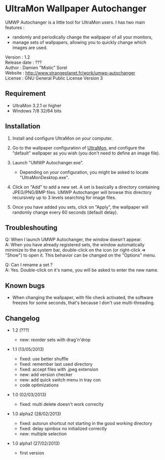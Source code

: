 UltraMon Wallpaper Autochanger
================

UMWP Autochanger is a little tool for UltraMon users. I has two main features :
* randomly and periodically change the wallpaper of all your monitors,
* manage sets of wallpapers, allowing you to quickly change which images are used.

Version       : 1.2  
Release date  : ???  
Author        : Damien "Mistic" Sorel  
Website       : http://www.strangeplanet.fr/work/umwp-autochanger  
License       : GNU General Public License Version 3  


## Requirement
* UltraMon 3.2.1 or higher
* Windows 7/8 32/64 bits

## Installation
1. Install and configure UltraMon on your computer.

2. Go to the wallpaper configuration of [UltraMon](http://www.realtimesoft.com/ultramon/), and configure the "default" wallpaper as you wish (you don't need to define an image file).

3. Launch "UMWP Autochanger.exe".
    * Depending on your configuration, you might be asked to locate  "UltraMonDesktop.exe".

4. Click on "Add" to add a new set. A set is basically a directory containing  JPEG/PNG/BMP files. UMWP Autochanger will browse this directory recursively up to 3 levels searching for image files.

5. Once you have added you sets, click on "Apply", the wallpaper will randomly change every 60 seconds (default delay).


## Troubleshouting
Q: When I launch UMWP Autochanger, the window doesn't appear.  
A: When you have already registered sets, the window automatically minimize to the system bar, double-click on the icon (or right-click => "Show") to open it. This behavior can be changed on the "Options" menu.

Q: Can I rename a set ?  
A: Yes. Double-click on it's name, you will be asked to enter the new name.


## Known bugs
* When changing the wallpaper, with file check activated, the software freezes for some seconds, that's because I don't use multi-threading.


## Changelog
* 1.2 (???)
    * new: reorder sets with drag'n'drop

* 1.1 (13/05/2013)
    * fixed: use better shuffle
    * fixed: remember last used directory
    * fixed: accept files with .jpeg extension
    * new: add version checker
    * new: add quick switch menu in tray con
    * code optimizations

* 1.0 (02/03/2013)
    * fixed: multi delete doesn't work correclty

* 1.0 alpha2 (28/02/2013)
    * fixed: autorun shortcut not starting in the good working directory
    * fixed: delay spinbox no initialized correctly
    * new: multiple selection

* 1.0 alpha1 (27/02/2013)
    * first version
